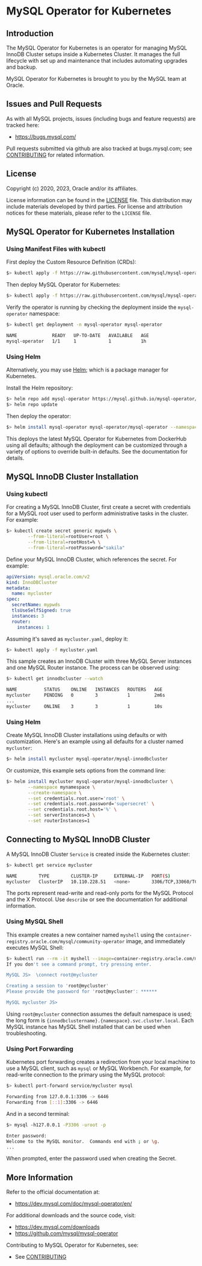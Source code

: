 # MySQL Operator for Kubernetes

## Introduction

The MySQL Operator for Kubernetes is an operator for managing MySQL InnoDB Cluster setups inside a Kubernetes Cluster. 
It manages the full lifecycle with set up and maintenance that includes automating upgrades and backup.

MySQL Operator for Kubernetes is brought to you by the MySQL team at Oracle.

## Issues and Pull Requests

As with all MySQL projects, issues (including bugs and feature requests) are tracked here:

  * https://bugs.mysql.com/

Pull requests submitted via github are also tracked at bugs.mysql.com; see [CONTRIBUTING](CONTRIBUTING.md) for related information.

## License

Copyright (c) 2020, 2023, Oracle and/or its affiliates.

License information can be found in the [LICENSE](https://github.com/mysql/mysql-operator/blob/trunk/LICENSE) file.
This distribution may include materials developed by third parties. For license
and attribution notices for these materials, please refer to the `LICENSE` file.

## MySQL Operator for Kubernetes Installation

### Using Manifest Files with kubectl

First deploy the Custom Resource Definition (CRDs):

```sh
$> kubectl apply -f https://raw.githubusercontent.com/mysql/mysql-operator/8.3.0-2.1.2/deploy/deploy-crds.yaml
```

Then deploy MySQL Operator for Kubernetes:

```sh
$> kubectl apply -f https://raw.githubusercontent.com/mysql/mysql-operator/8.3.0-2.1.2/deploy/deploy-operator.yaml
```

Verify the operator is running by checking the deployment inside the `mysql-operator` namespace:

```sh
$> kubectl get deployment -n mysql-operator mysql-operator

NAME             READY   UP-TO-DATE   AVAILABLE   AGE
mysql-operator   1/1     1            1           1h
```

### Using Helm

Alternatively, you may use [Helm](https://helm.sh/docs/intro/quickstart/); which is a package manager for Kubernetes.

Install the Helm repository:

```sh
$> helm repo add mysql-operator https://mysql.github.io/mysql-operator/
$> helm repo update
```

Then deploy the operator:

```sh
$> helm install mysql-operator mysql-operator/mysql-operator --namespace mysql-operator --create-namespace
```

This deploys the latest MySQL Operator for Kubernetes from DockerHub using all defaults; although the deployment 
can be customized through a variety of options to override built-in defaults. See the documentation for details.

## MySQL InnoDB Cluster Installation

### Using kubectl

For creating a MySQL InnoDB Cluster, first create a secret with credentials for a MySQL root user used to 
perform administrative tasks in the cluster. For example:

```sh
$> kubectl create secret generic mypwds \
        --from-literal=rootUser=root \
        --from-literal=rootHost=% \
        --from-literal=rootPassword="sakila"
```

Define your MySQL InnoDB Cluster, which references the secret. For example:

```yaml
apiVersion: mysql.oracle.com/v2
kind: InnoDBCluster
metadata:
  name: mycluster
spec:
  secretName: mypwds
  tlsUseSelfSigned: true
  instances: 3
  router:
    instances: 1
```

Assuming it's saved as `mycluster.yaml`, deploy it:

```sh
$> kubectl apply -f mycluster.yaml
```

This sample creates an InnoDB Cluster with three MySQL Server instances and one MySQL Router instance. 
The process can be observed using:

```sh
$> kubectl get innodbcluster --watch

NAME          STATUS    ONLINE   INSTANCES   ROUTERS   AGE
mycluster     PENDING   0        3           1         2m6s
...
mycluster     ONLINE    3        3           1         10s
```

### Using Helm

Create MySQL InnoDB Cluster installations using defaults or with customization. 
Here's an example using all defaults for a cluster named `mycluster`:

```sh
$> helm install mycluster mysql-operator/mysql-innodbcluster
```

Or customize, this example sets options from the command line:

```sh
$> helm install mycluster mysql-operator/mysql-innodbcluster \
        --namespace mynamespace \
        --create-namespace \
        --set credentials.root.user='root' \
        --set credentials.root.password='supersecret' \
        --set credentials.root.host='%' \
        --set serverInstances=3 \
        --set routerInstances=1
```

## Connecting to MySQL InnoDB Cluster

A MySQL InnoDB Cluster `Service` is created inside the Kubernetes cluster:

```sh
$> kubectl get service mycluster

NAME        TYPE        CLUSTER-IP      EXTERNAL-IP   PORT(S)                                                           AGE
mycluster   ClusterIP   10.110.228.51   <none>        3306/TCP,33060/TCP,6446/TCP,6448/TCP,6447/TCP,6449/TCP,6450/TCP   26h
```

The ports represent read-write and read-only ports for the MySQL Protocol and the X Protocol. 
Use `describe` or see the documentation for additional information.

### Using MySQL Shell

This example creates a new container named `myshell` using the `container-registry.oracle.com/mysql/community-operator` image, and immediately executes MySQL Shell:
        
```sh
$> kubectl run --rm -it myshell --image=container-registry.oracle.com/mysql/community-operator -- mysqlsh
If you don't see a command prompt, try pressing enter.

MySQL JS>  \connect root@mycluster

Creating a session to 'root@mycluster'
Please provide the password for 'root@mycluster': ******

MySQL mycluster JS>
```

Using `root@mycluster` connection assumes the default namespace is used; the long form is `{innodbclustername}.{namespace}.svc.cluster.local`. 
Each MySQL instance has MySQL Shell installed that can be used when troubleshooting.

### Using Port Forwarding

Kubernetes port forwarding creates a redirection from your local machine to use a MySQL client, such as `mysql` or MySQL Workbench. 
For example, for read-write connection to the primary using the MySQL protocol:

```sh
$> kubectl port-forward service/mycluster mysql

Forwarding from 127.0.0.1:3306 -> 6446
Forwarding from [::1]:3306 -> 6446
```

And in a second terminal:

```sh
$> mysql -h127.0.0.1 -P3306 -uroot -p

Enter password:
Welcome to the MySQL monitor.  Commands end with ; or \g.
...
```

When prompted, enter the password used when creating the Secret.

## More Information

Refer to the official documentation at:

  * https://dev.mysql.com/doc/mysql-operator/en/

For additional downloads and the source code, visit:

  * https://dev.mysql.com/downloads
  * https://github.com/mysql/mysql-operator

Contributing to MySQL Operator for Kubernetes, see:

  * See [CONTRIBUTING](CONTRIBUTING.md)
